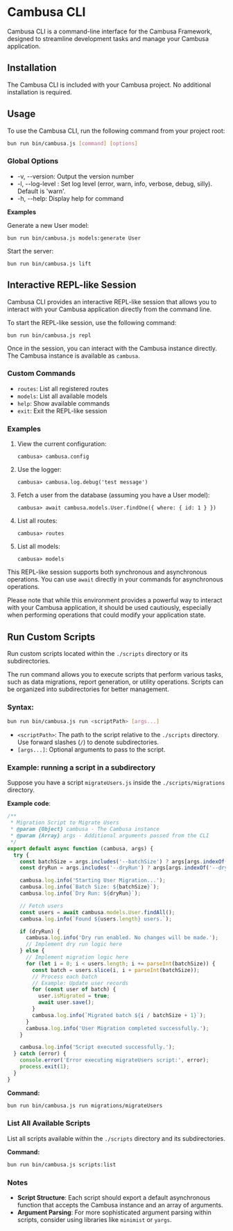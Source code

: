 # Cambusa CLI

Cambusa CLI is a command-line interface for the Cambusa Framework, designed to streamline development tasks and manage your Cambusa application.

## Installation

The Cambusa CLI is included with your Cambusa project. No additional installation is required.

## Usage

To use the Cambusa CLI, run the following command from your project root:

```bash
bun run bin/cambusa.js [command] [options]
```

### Global Options

- -v, --version: Output the version number
- -l, --log-level <level>: Set log level (error, warn, info, verbose, debug, silly). Default is 'warn'.
- -h, --help: Display help for command

**Examples**

Generate a new User model:

`bun run bin/cambusa.js models:generate User`

Start the server:

`bun run bin/cambusa.js lift`

## Interactive REPL-like Session

Cambusa CLI provides an interactive REPL-like session that allows you to interact with your Cambusa application directly from the command line.

To start the REPL-like session, use the following command:

```
bun run bin/cambusa.js repl
```

Once in the session, you can interact with the Cambusa instance directly. The Cambusa instance is available as `cambusa`.

### Custom Commands

- `routes`: List all registered routes
- `models`: List all available models
- `help`: Show available commands
- `exit`: Exit the REPL-like session

### Examples

1. View the current configuration:

   ```
   cambusa> cambusa.config
   ```

2. Use the logger:

   ```
   cambusa> cambusa.log.debug('test message')
   ```

3. Fetch a user from the database (assuming you have a User model):

   ```
   cambusa> await cambusa.models.User.findOne({ where: { id: 1 } })
   ```

4. List all routes:

   ```
   cambusa> routes
   ```

5. List all models:
   ```
   cambusa> models
   ```

This REPL-like session supports both synchronous and asynchronous operations. You can use `await` directly in your commands for asynchronous operations.

Please note that while this environment provides a powerful way to interact with your Cambusa application, it should be used cautiously, especially when performing operations that could modify your application state.

##  Run Custom Scripts

Run custom scripts located within the `./scripts` directory or its subdirectories.

The run command allows you to execute scripts that perform various tasks, such as data migrations, report generation, or utility operations. Scripts can be organized into subdirectories for better management.

### Syntax:

```bash
bun run bin/cambusa.js run <scriptPath> [args...]
```

- `<scriptPath>`: The path to the script relative to the `./scripts` directory. Use forward slashes (`/`) to denote subdirectories.
- `[args...]`: Optional arguments to pass to the script.

### Example: running a script in a subdirectory

Suppose you have a script `migrateUsers.js` inside the `./scripts/migrations` directory.

**Example code**:

```js
/**
 * Migration Script to Migrate Users
 * @param {Object} cambusa - The Cambusa instance
 * @param {Array} args - Additional arguments passed from the CLI
 */
export default async function (cambusa, args) {
  try {
    const batchSize = args.includes('--batchSize') ? args[args.indexOf('--batchSize') + 1] : 100;
    const dryRun = args.includes('--dryRun') ? args[args.indexOf('--dryRun') + 1] === 'true' : false;

    cambusa.log.info('Starting User Migration...');
    cambusa.log.info(`Batch Size: ${batchSize}`);
    cambusa.log.info(`Dry Run: ${dryRun}`);

    // Fetch users
    const users = await cambusa.models.User.findAll();
    cambusa.log.info(`Found ${users.length} users.`);

    if (dryRun) {
      cambusa.log.info('Dry run enabled. No changes will be made.');
      // Implement dry run logic here
    } else {
      // Implement migration logic here
      for (let i = 0; i < users.length; i += parseInt(batchSize)) {
        const batch = users.slice(i, i + parseInt(batchSize));
        // Process each batch
        // Example: Update user records
        for (const user of batch) {
          user.isMigrated = true;
          await user.save();
        }
        cambusa.log.info(`Migrated batch ${i / batchSize + 1}`);
      }
      cambusa.log.info('User Migration completed successfully.');
    }

    cambusa.log.info('Script executed successfully.');
  } catch (error) {
    console.error('Error executing migrateUsers script:', error);
    process.exit(1);
  }
}
```

**Command:**

```bash
bun run bin/cambusa.js run migrations/migrateUsers
```

### List All Available Scripts

List all scripts available within the `./scripts` directory and its subdirectories.

**Command:**

```bash
bun run bin/cambusa.js scripts:list
```

### Notes

- **Script Structure**: Each script should export a default asynchronous function that accepts the Cambusa instance and an array of arguments.
- **Argument Parsing**: For more sophisticated argument parsing within scripts, consider using libraries like `minimist` or `yargs`.

